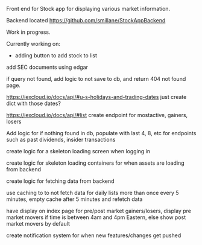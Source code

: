 Front end for Stock app for displaying various market information.

Backend located https://github.com/smillane/StockAppBackend

Work in progress.

Currently working on:
- adding button to add stock to list

add SEC documents using edgar

if query not found, add logic to not save to db, and return 404 not found page.

https://iexcloud.io/docs/api/#u-s-holidays-and-trading-dates just create dict with those dates?

https://iexcloud.io/docs/api/#list create endpoint for mostactive, gainers, losers

Add logic for if nothing found in db, populate with last 4, 8, etc for endpoints such as past dividends, insider transactions

create logic for a skeleton loading screen when logging in

create logic for skeleton loading containers for when assets are loading from backend

create logic for fetching data from backend

use caching to to not fetch data for daily lists more than once every 5 minutes, empty cache after 5 minutes and refetch data

have display on index page for pre/post market gainers/losers, display pre market movers if time is between 4am and 4pm Eastern, else show post market movers by default

create notification system for when new features/changes get pushed